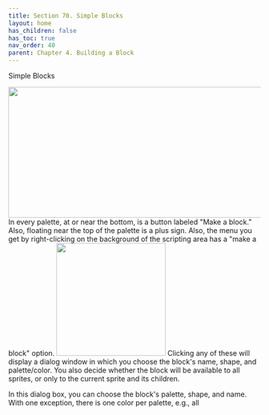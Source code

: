 ```yaml
---
title: Section 70. Simple Blocks
layout: home
has_children: false
has_toc: true
nav_order: 40
parent: Chapter 4. Building a Block
---
```


Simple Blocks

<img src="/snap-manual/assets/images/image495.png" style="width:720px; height:261px">
In every palette, at or near the bottom,
is a button labeled "Make a block." Also, floating near the top of the
palette is a plus sign. Also, the menu you get by right-clicking on the
background of the scripting area has a "make a block" option.

<img src="/snap-manual/assets/images/image501.png" style="width:218px; height:225px">
Clicking any of these will display a
dialog window in which you choose the block's name, shape, and
palette/color. You also decide whether the block will be available to
all sprites, or only to the current sprite and its children.

In this dialog box, you can choose the block\'s palette, shape, and
name. With one exception, there is one color per palette, e.g., all
